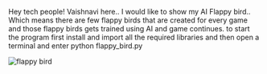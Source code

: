 Hey tech people!
Vaishnavi here..
I would like to show my AI Flappy bird..
Which means there are few flappy birds that are created for every game and 
those flappy birds gets trained using AI and game continues.
to start the program first install and import all the required libraries and then open a terminal and enter 
python flappy_bird.py

<img src="" alt="flappy bird" />
